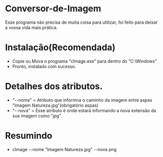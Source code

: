 # Conversor-de-Imagem
Esse programa não precisa de muita coisa para utilizar, foi feito para deixar a vossa vida mais prática.

# Instalação(Recomendada)
* Copie ou Mova o programa "cImage.exe" para dentro do "C:\Windows\"
* Pronto, instalado com sucesso.

# Detalhes dos atributos.
* "--nome" = Atributo que informna o caminho da imagem entre aspas "Imagem Natureza.jpg"(obrigatório aspas)
* "--nova" = Esse atributo é onde estará informando a nova extensão da sua imagem como "jpg".

# Resumindo
* cImage --nome "Imagem Natureza.jpg" --nova png
